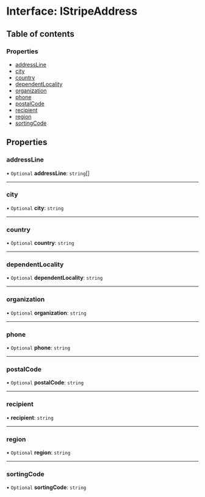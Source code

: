 # Interface: IStripeAddress

## Table of contents

### Properties

- [addressLine](IStripeAddress.md#addressline)
- [city](IStripeAddress.md#city)
- [country](IStripeAddress.md#country)
- [dependentLocality](IStripeAddress.md#dependentlocality)
- [organization](IStripeAddress.md#organization)
- [phone](IStripeAddress.md#phone)
- [postalCode](IStripeAddress.md#postalcode)
- [recipient](IStripeAddress.md#recipient)
- [region](IStripeAddress.md#region)
- [sortingCode](IStripeAddress.md#sortingcode)

## Properties

### addressLine

• `Optional` **addressLine**: `string`[]

___

### city

• `Optional` **city**: `string`

___

### country

• `Optional` **country**: `string`

___

### dependentLocality

• `Optional` **dependentLocality**: `string`

___

### organization

• `Optional` **organization**: `string`

___

### phone

• `Optional` **phone**: `string`

___

### postalCode

• `Optional` **postalCode**: `string`

___

### recipient

• **recipient**: `string`

___

### region

• `Optional` **region**: `string`

___

### sortingCode

• `Optional` **sortingCode**: `string`
